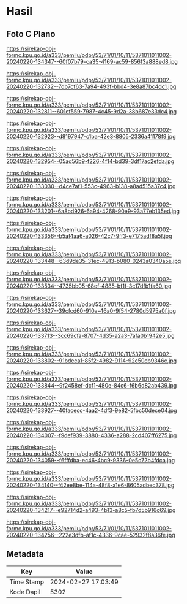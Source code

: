 # Hasil

## Foto C Plano

https://sirekap-obj-formc.kpu.go.id/a333/pemilu/pdpr/53/71/01/10/11/5371011011002-20240220-134347--60f07b79-ca35-4169-ac59-856f3a888ed8.jpg

https://sirekap-obj-formc.kpu.go.id/a333/pemilu/pdpr/53/71/01/10/11/5371011011002-20240220-132732--7db7cf63-7a94-493f-bbd4-3e8a87bc4dc1.jpg

https://sirekap-obj-formc.kpu.go.id/a333/pemilu/pdpr/53/71/01/10/11/5371011011002-20240220-132811--601ef559-7987-4c45-9d2a-38b687e33dc4.jpg

https://sirekap-obj-formc.kpu.go.id/a333/pemilu/pdpr/53/71/01/10/11/5371011011002-20240220-132923--d8197947-c1ba-42e3-8805-2336a41178f9.jpg

https://sirekap-obj-formc.kpu.go.id/a333/pemilu/pdpr/53/71/01/10/11/5371011011002-20240220-132954--05ad56b9-f226-4f14-bd39-3df17ac2efda.jpg

https://sirekap-obj-formc.kpu.go.id/a333/pemilu/pdpr/53/71/01/10/11/5371011011002-20240220-133030--d4ce7af1-553c-4963-b138-a8ad515a37c4.jpg

https://sirekap-obj-formc.kpu.go.id/a333/pemilu/pdpr/53/71/01/10/11/5371011011002-20240220-133201--6a8bd926-6a94-4268-90e9-93a77eb135ed.jpg

https://sirekap-obj-formc.kpu.go.id/a333/pemilu/pdpr/53/71/01/10/11/5371011011002-20240220-133356--b5af4aa6-a026-42c7-9ff3-e7175adf8a5f.jpg

https://sirekap-obj-formc.kpu.go.id/a333/pemilu/pdpr/53/71/01/10/11/5371011011002-20240220-133448--63d9de35-31ec-4913-b080-0243a0340a5e.jpg

https://sirekap-obj-formc.kpu.go.id/a333/pemilu/pdpr/53/71/01/10/11/5371011011002-20240220-133534--4735bb05-68ef-4885-bf1f-3c17dfb1fa60.jpg

https://sirekap-obj-formc.kpu.go.id/a333/pemilu/pdpr/53/71/01/10/11/5371011011002-20240220-133627--39cfcd60-910a-46a0-9f54-2780d5975a0f.jpg

https://sirekap-obj-formc.kpu.go.id/a333/pemilu/pdpr/53/71/01/10/11/5371011011002-20240220-133713--3cc69cfa-8707-4d35-a2a3-7afa0b1942e5.jpg

https://sirekap-obj-formc.kpu.go.id/a333/pemilu/pdpr/53/71/01/10/11/5371011011002-20240220-133802--91bdeca1-85f2-4982-9114-92c50cb9346c.jpg

https://sirekap-obj-formc.kpu.go.id/a333/pemilu/pdpr/53/71/01/10/11/5371011011002-20240220-133844--9f2458ef-dcf1-480e-84c6-f6b6d82ab439.jpg

https://sirekap-obj-formc.kpu.go.id/a333/pemilu/pdpr/53/71/01/10/11/5371011011002-20240220-133927--40facecc-4aa2-4df3-9e82-5fbc50dece04.jpg

https://sirekap-obj-formc.kpu.go.id/a333/pemilu/pdpr/53/71/01/10/11/5371011011002-20240220-134007--f9def939-3880-4336-a288-2cd407ff6275.jpg

https://sirekap-obj-formc.kpu.go.id/a333/pemilu/pdpr/53/71/01/10/11/5371011011002-20240220-134059--f6fffdba-ec46-4bc9-9336-0e5c72b4fdca.jpg

https://sirekap-obj-formc.kpu.go.id/a333/pemilu/pdpr/53/71/01/10/11/5371011011002-20240220-134140--f42ee8be-114a-48f8-a1e6-8605adbec378.jpg

https://sirekap-obj-formc.kpu.go.id/a333/pemilu/pdpr/53/71/01/10/11/5371011011002-20240220-134217--e92714d2-a493-4b13-a8c5-fb7d5b916c69.jpg

https://sirekap-obj-formc.kpu.go.id/a333/pemilu/pdpr/53/71/01/10/11/5371011011002-20240220-134256--222e3dfb-af1c-4336-9cae-52932f8a36fe.jpg


## Metadata

| Key        | Value               |
| ---------- | ------------------- |
| Time Stamp | 2024-02-27 17:03:49 |
| Kode Dapil | 5302                |



